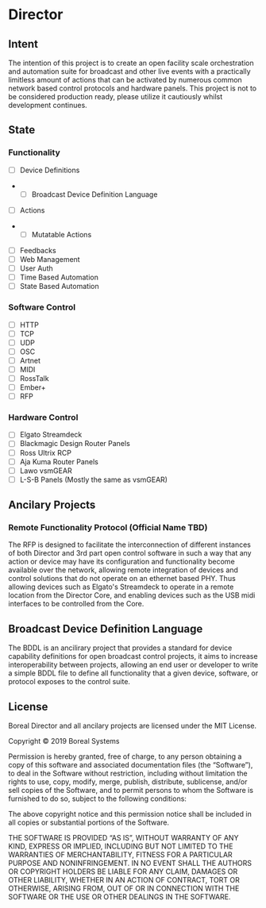 # Director

## Intent
The intention of this project is to create an open facility scale orchestration and automation suite for broadcast and other live events with a practically limitless amount of actions that can be activated by numerous common network based control protocols and hardware panels. This project is not to be considered production ready, please utilize it cautiously whilst development continues.

## State
### Functionality
- [ ] Device Definitions
- - [ ] Broadcast Device Definition Language
- [ ] Actions
- - [ ] Mutatable Actions
- [ ] Feedbacks
- [ ] Web Management
- [ ] User Auth
- [ ] Time Based Automation
- [ ] State Based Automation

### Software Control
- [ ] HTTP
- [ ] TCP
- [ ] UDP
- [ ] OSC
- [ ] Artnet
- [ ] MIDI
- [ ] RossTalk
- [ ] Ember+
- [ ] RFP

### Hardware Control
- [ ] Elgato Streamdeck
- [ ] Blackmagic Design Router Panels
- [ ] Ross Ultrix RCP
- [ ] Aja Kuma Router Panels
- [ ] Lawo vsmGEAR
- [ ] L-S-B Panels (Mostly the same as vsmGEAR)

## Ancilary Projects

### Remote Functionality Protocol (Official Name TBD)
The RFP is designed to facilitate the interconnection of different instances of both Director and 3rd part open control software in such a way that any action or device may have its configuration and functionality become available over the network, allowing remote integration of devices and control solutions that do not operate on an ethernet based PHY. Thus allowing devices such as Elgato's Streamdeck to operate in a remote location from the Director Core, and enabling devices such as the USB midi interfaces to be controlled from the Core.

## Broadcast Device Definition Language
The BDDL is an ancilirary project that provides a standard for device capability definitions for open broadcast control projects, it aims to increase interoperability between projects, allowing an end user or developer to write a simple BDDL file to define all functionality that a given device, software, or protocol exposes to the control suite.

## License
Boreal Director and all ancilary projects are licensed under the MIT License.

Copyright © 2019 Boreal Systems

Permission is hereby granted, free of charge, to any person
obtaining a copy of this software and associated documentation
files (the “Software”), to deal in the Software without
restriction, including without limitation the rights to use,
copy, modify, merge, publish, distribute, sublicense, and/or sell
copies of the Software, and to permit persons to whom the
Software is furnished to do so, subject to the following
conditions:

The above copyright notice and this permission notice shall be
included in all copies or substantial portions of the Software.

THE SOFTWARE IS PROVIDED “AS IS”, WITHOUT WARRANTY OF ANY KIND,
EXPRESS OR IMPLIED, INCLUDING BUT NOT LIMITED TO THE WARRANTIES
OF MERCHANTABILITY, FITNESS FOR A PARTICULAR PURPOSE AND
NONINFRINGEMENT. IN NO EVENT SHALL THE AUTHORS OR COPYRIGHT
HOLDERS BE LIABLE FOR ANY CLAIM, DAMAGES OR OTHER LIABILITY,
WHETHER IN AN ACTION OF CONTRACT, TORT OR OTHERWISE, ARISING
FROM, OUT OF OR IN CONNECTION WITH THE SOFTWARE OR THE USE OR
OTHER DEALINGS IN THE SOFTWARE.
